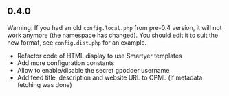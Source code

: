## 0.4.0

Warning: If you had an old `config.local.php` from pre-0.4 version, it will not work anymore (the namespace has changed). You should edit it to suit the new format, see `config.dist.php` for an example.

* Refactor code of HTML display to use Smartyer templates
* Add more configuration constants
* Allow to enable/disable the secret gpodder username
* Add feed title, description and website URL to OPML (if metadata fetching was done)
